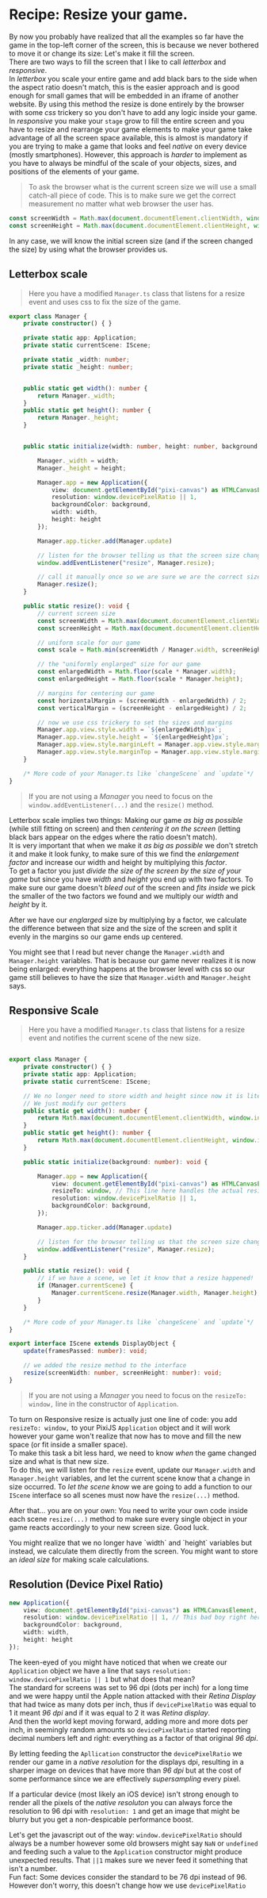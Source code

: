 # Recipe: Resize your game.

By now you probably have realized that all the examples so far have the game in the top-left corner of the screen, this is because we never bothered to move it or change its size: Let's make it fill the screen.  
There are two ways to fill the screen that I like to call _letterbox_ and _responsive_.  
In _letterbox_ you scale your entire game and add black bars to the side when the aspect ratio doesn't match, this is the easier approach and is good enough for small games that will be embedded in an iframe of another website. By using this method the resize is done entirely by the browser with some _css_ trickery so you don't have to add any logic inside your game.
In _responsive_ you make your `stage` grow to fill the entire screen and you have to resize and rearrange your game elements to make your game take advantage of all the screen space available, this is almost is mandatory if you are trying to make a game that looks and feel _native_ on every device (mostly smartphones). However, this approach is _harder_ to implement as you have to always be mindful of the scale of your objects, sizes, and positions of the elements of your game.

> To ask the browser what is the current screen size we will use a small catch-all piece of code. This is to make sure we get the correct measurement no matter what web browser the user has.

```ts
const screenWidth = Math.max(document.documentElement.clientWidth, window.innerWidth || 0);
const screenHeight = Math.max(document.documentElement.clientHeight, window.innerHeight || 0);
```

In any case, we will know the initial screen size (and if the screen changed the size) by using what the browser provides us.

## Letterbox scale

> Here you have a modified `Manager.ts` class that listens for a resize event and uses css to fix the size of the game.

```ts
export class Manager {
    private constructor() { }

    private static app: Application;
    private static currentScene: IScene;

    private static _width: number;
    private static _height: number;


    public static get width(): number {
        return Manager._width;
    }
    public static get height(): number {
        return Manager._height;
    }


    public static initialize(width: number, height: number, background: number): void {

        Manager._width = width;
        Manager._height = height;

        Manager.app = new Application({
            view: document.getElementById("pixi-canvas") as HTMLCanvasElement,
            resolution: window.devicePixelRatio || 1,
            backgroundColor: background,
            width: width,
            height: height
        });

        Manager.app.ticker.add(Manager.update)

        // listen for the browser telling us that the screen size changed
        window.addEventListener("resize", Manager.resize);

        // call it manually once so we are sure we are the correct size after starting
        Manager.resize();
    }

    public static resize(): void {
        // current screen size
        const screenWidth = Math.max(document.documentElement.clientWidth, window.innerWidth || 0);
        const screenHeight = Math.max(document.documentElement.clientHeight, window.innerHeight || 0);

        // uniform scale for our game
        const scale = Math.min(screenWidth / Manager.width, screenHeight / Manager.height);

        // the "uniformly englarged" size for our game
        const enlargedWidth = Math.floor(scale * Manager.width);
        const enlargedHeight = Math.floor(scale * Manager.height);

        // margins for centering our game
        const horizontalMargin = (screenWidth - enlargedWidth) / 2;
        const verticalMargin = (screenHeight - enlargedHeight) / 2;

        // now we use css trickery to set the sizes and margins
        Manager.app.view.style.width = `${enlargedWidth}px`;
        Manager.app.view.style.height = `${enlargedHeight}px`;
        Manager.app.view.style.marginLeft = Manager.app.view.style.marginRight = `${horizontalMargin}px`;
        Manager.app.view.style.marginTop = Manager.app.view.style.marginBottom = `${verticalMargin}px`;
    }

    /* More code of your Manager.ts like `changeScene` and `update`*/
}
```

> If you are not using a _Manager_ you need to focus on the `window.addEventListener(...)` and the `resize()` method.

Letterbox scale implies two things: Making our game _as big as possible_ (while still fitting on screen) and then _centering it on the screen_ (letting black bars appear on the edges where the ratio doesn't match).  
It is very important that when we make it _as big as possible_ we don't stretch it and make it look funky, to make sure of this we find the _enlargement factor_ and increase our width and height by multiplying this _factor_.  
To get a factor you just _divide the size of the screen by the size of your game_ but since you have _width_ and _height_ you end up with two factors. To make sure our game doesn't _bleed out_ of the screen and _fits inside_ we pick the smaller of the two factors we found and we multiply our _width_ and _height_ by it.

After we have our _englarged_ size by multiplying by a factor, we calculate the difference between that size and the size of the screen and split it evenly in the margins so our game ends up centered.

<aside class="info">
You might see that I read but never change the <code>Manager.width</code> and <code>Manager.height</code> variables. That is because our game never realizes it is now being enlarged: everything happens at the browser level with css so our game still believes to have the size that <code>Manager.width</code> and <code>Manager.height</code> says.
</aside>

## Responsive Scale

> Here you have a modified `Manager.ts` class that listens for a resize event and notifies the current scene of the new size.

```ts

export class Manager {
    private constructor() { }
    private static app: Application;
    private static currentScene: IScene;

    // We no longer need to store width and height since now it is literally the size of the screen.
    // We just modify our getters
    public static get width(): number {
        return Math.max(document.documentElement.clientWidth, window.innerWidth || 0);
    }
    public static get height(): number {
        return Math.max(document.documentElement.clientHeight, window.innerHeight || 0);
    }

    public static initialize(background: number): void {

        Manager.app = new Application({
            view: document.getElementById("pixi-canvas") as HTMLCanvasElement,
            resizeTo: window, // This line here handles the actual resize!
            resolution: window.devicePixelRatio || 1,
            backgroundColor: background,
        });

        Manager.app.ticker.add(Manager.update)

        // listen for the browser telling us that the screen size changed
        window.addEventListener("resize", Manager.resize);
    }

    public static resize(): void {
        // if we have a scene, we let it know that a resize happened!
        if (Manager.currentScene) {
            Manager.currentScene.resize(Manager.width, Manager.height);
        }
    }

    /* More code of your Manager.ts like `changeScene` and `update`*/
}

export interface IScene extends DisplayObject {
    update(framesPassed: number): void;

    // we added the resize method to the interface
    resize(screenWidth: number, screenHeight: number): void;
}
```

> If you are not using a _Manager_ you need to focus on the `resizeTo: window,` line in the constructor of `Application`.

To turn on Responsive resize is actually just one line of code: you add `resizeTo: window,` to your PixiJS `Application` object and it will work however your game won't realize that now has to move and fill the new space (or fit inside a smaller space).  
To make this task a bit less hard, we need to know _when_ the game changed size and what is that new size.  
To do this, we will listen for the `resize` event, update our `Manager.width` and `Manager.height` variables, and let the current scene know that a change in size occurred. To _let the scene know_ we are going to add a function to our `IScene` interface so all scenes must now have the `resize(...)` method.  

After that... you are on your own: You need to write your own code inside each scene `resize(...)` method to make sure every single object in your game reacts accordingly to your new screen size. Good luck.

<aside class="info">
You might realize that we no longer have `width` and `height` variables but instead, we calculate them directly from the screen. You might want to store an <i>ideal size</i> for making scale calculations.
</aside>

## Resolution (Device Pixel Ratio)

```ts
new Application({
    view: document.getElementById("pixi-canvas") as HTMLCanvasElement,
    resolution: window.devicePixelRatio || 1, // This bad boy right here...
    backgroundColor: background,
    width: width,
    height: height
});
```

The keen-eyed of you might have noticed that when we create our `Application` object we have a line that says `resolution: window.devicePixelRatio || 1` but what does that mean?  
The standard for screens was set to 96 dpi (dots per inch) for a long time and we were happy until the Apple nation attacked with their _Retina Display_ that had twice as many dots per inch, thus if `devicePixelRatio` was equal to 1 it meant _96 dpi_ and if it was equal to 2 it was _Retina display_.  
And then the world kept moving forward, adding more and more dots per inch, in seemingly random amounts so `devicePixelRatio` started reporting decimal numbers left and right: everything as a factor of that original  _96 dpi_.  

By letting feeding the `Apllication` constructor the `devicePixelRatio` we render our game in a _native resolution_ for the displays dpi, resulting in a sharper image on devices that have more than _96 dpi_ but at the cost of some performance since we are effectively _supersampling_ every pixel.  

If a particular device (most likely an iOS device) isn't strong enough to render all the pixels of the _native resoluton_ you can always force the resolution to 96 dpi with `resolution: 1` and get an image that might be blurry but you get a non-despicable performance boost.

<aside class="info">
Let's get the javascript out of the way: <code>window.devicePixelRatio</code> should always be a number however some old browsers might say <code>NaN</code> or <code>undefined</code> and feeding such a value to the <code>Application</code> constructor might produce unexpected results. That <code>||1</code> makes sure we never feed it something that isn't a number.
</aside>

<aside class="info">
Fun fact: Some devices consider the standard to be 76 dpi instead of 96. However don't worry, this doesn't change how we use <code>devicePixelRatio</code>
</aside>